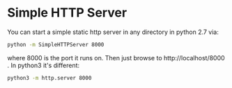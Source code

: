 # Simple HTTP Server

You can start a simple static http server in any directory in python 2.7 via:
```sh
python -m SimpleHTTPServer 8000
```
where 8000 is the port it runs on. Then just browse to http://localhost/8000 .
In python3 it's different:
```sh
python3 -m http.server 8000
```
